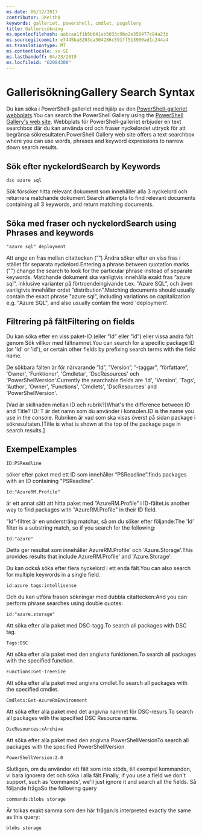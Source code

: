 ```yaml
---
ms.date: 06/12/2017
contributor: JKeithB
keywords: galleriet, powershell, cmdlet, psgallery
title: Gallerisökning
ms.openlocfilehash: aabcaa1f1b5b641ab5033c9ba2e358477c84a23b
ms.sourcegitcommit: e7445ba8203da304286c591ff513900ad1c244a4
ms.translationtype: MT
ms.contentlocale: sv-SE
ms.lasthandoff: 04/23/2019
ms.locfileid: "62084308"
---
```

# <a name="gallery-search-syntax"></a><span data-ttu-id="b799d-103">Gallerisökning</span><span class="sxs-lookup"><span data-stu-id="b799d-103">Gallery Search Syntax</span></span>

<span data-ttu-id="b799d-104">Du kan söka i PowerShell-galleriet med hjälp av den [PowerShell-galleriet webbplats](https://www.powershellgallery.com/).</span><span class="sxs-lookup"><span data-stu-id="b799d-104">You can search the PowerShell Gallery using the [PowerShell Gallery's web site](https://www.powershellgallery.com/).</span></span>
<span data-ttu-id="b799d-105">Webbplats för PowerShell-galleriet erbjuder en text searchbox där du kan använda ord och fraser nyckelordet uttryck för att begränsa sökresultaten.</span><span class="sxs-lookup"><span data-stu-id="b799d-105">PowerShell Gallery web site offers a text searchbox where you can use words, phrases and keyword expressions to narrow down search results.</span></span>

## <a name="search-by-keywords"></a><span data-ttu-id="b799d-106">Sök efter nyckelord</span><span class="sxs-lookup"><span data-stu-id="b799d-106">Search by Keywords</span></span>

    dsc azure sql

<span data-ttu-id="b799d-107">Sök försöker hitta relevant dokument som innehåller alla 3 nyckelord och returnera matchande dokument.</span><span class="sxs-lookup"><span data-stu-id="b799d-107">Search attempts to find relevant documents containing all 3 keywords, and return matching documents.</span></span>

## <a name="search-using-phrases-and-keywords"></a><span data-ttu-id="b799d-108">Söka med fraser och nyckelord</span><span class="sxs-lookup"><span data-stu-id="b799d-108">Search using Phrases and keywords</span></span>

    "azure sql" deployment

<span data-ttu-id="b799d-109">Att ange en fras mellan citattecken (””) Ändra söker efter en viss fras i stället för separata nyckelord.</span><span class="sxs-lookup"><span data-stu-id="b799d-109">Entering a phrase between quotation marks ("") change the search to look for the particular phrase instead of separate keywords.</span></span>
<span data-ttu-id="b799d-110">Matchande dokument ska vanligtvis innehålla exakt fras ”azure sql”, inklusive varianter på förtroendeingivande t.ex. ”Azure SQL”, och även vanligtvis innehåller ordet ”distribution”.</span><span class="sxs-lookup"><span data-stu-id="b799d-110">Matching documents should usually contain the exact phrase "azure sql", including variations on capitalization e.g. "Azure SQL", and also usually contain the word 'deployment'.</span></span>

## <a name="filtering-on-fields"></a><span data-ttu-id="b799d-111">Filtrering på fält</span><span class="sxs-lookup"><span data-stu-id="b799d-111">Filtering on fields</span></span>

<span data-ttu-id="b799d-112">Du kan söka efter en viss paket-ID (eller ”Id” eller ”id”) eller vissa andra fält genom Sök villkor med fältnamnet.</span><span class="sxs-lookup"><span data-stu-id="b799d-112">You can search for a specific package ID (or 'Id' or 'id'), or certain other fields by prefixing search terms with the field name.</span></span>

<span data-ttu-id="b799d-113">De sökbara fälten är för närvarande ”Id”, ”Version”, ”-taggar”, ”författare”, 'Owner', 'Funktioner', 'Cmdletar', 'DscResources' och 'PowerShellVersion'.</span><span class="sxs-lookup"><span data-stu-id="b799d-113">Currently the searchable fields are 'Id', 'Version', 'Tags', 'Author', 'Owner', 'Functions', 'Cmdlets', 'DscResources' and 'PowerShellVersion'.</span></span>

<span data-ttu-id="b799d-114">[Vad är skillnaden mellan ID och rubrik?</span><span class="sxs-lookup"><span data-stu-id="b799d-114">[What's the difference between ID and Title?</span></span> <span data-ttu-id="b799d-115">ID: T är det namn som du använder i konsolen.</span><span class="sxs-lookup"><span data-stu-id="b799d-115">ID is the name you use in the console.</span></span> <span data-ttu-id="b799d-116">Rubriken är vad som ska visas överst på sidan package i sökresultaten.]</span><span class="sxs-lookup"><span data-stu-id="b799d-116">Title is what is shown at the top of the package page in search results.]</span></span>

## <a name="examples"></a><span data-ttu-id="b799d-117">Exempel</span><span class="sxs-lookup"><span data-stu-id="b799d-117">Examples</span></span>

    ID:PSReadline
    
<span data-ttu-id="b799d-118">söker efter paket med ett ID som innehåller ”PSReadline”.</span><span class="sxs-lookup"><span data-stu-id="b799d-118">finds packages with an ID containing "PSReadline".</span></span>

    Id:"AzureRM.Profile"

<span data-ttu-id="b799d-119">är ett annat sätt att hitta paket med ”AzureRM.Profile” i ID-fältet.</span><span class="sxs-lookup"><span data-stu-id="b799d-119">is another way to find packages with "AzureRM.Profile" in their ID field.</span></span>

<span data-ttu-id="b799d-120">”Id”-filtret är en understräng matchar, så om du söker efter följande:</span><span class="sxs-lookup"><span data-stu-id="b799d-120">The 'Id' filter is a substring match, so if you search for the following:</span></span>

    Id:"azure"

<span data-ttu-id="b799d-121">Detta ger resultat som innehåller AzureRM.Profile' och 'Azure.Storage'.</span><span class="sxs-lookup"><span data-stu-id="b799d-121">This provides results that include AzureRM.Profile' and 'Azure.Storage'.</span></span>

<span data-ttu-id="b799d-122">Du kan också söka efter flera nyckelord i ett enda fält.</span><span class="sxs-lookup"><span data-stu-id="b799d-122">You can also search for multiple keywords in a single field.</span></span> 

    id:azure tags:intellisense

<span data-ttu-id="b799d-123">Och du kan utföra frasen sökningar med dubbla citattecken:</span><span class="sxs-lookup"><span data-stu-id="b799d-123">And you can perform phrase searches using double quotes:</span></span>

    id:"azure.storage"

<span data-ttu-id="b799d-124">Att söka efter alla paket med DSC-tagg.</span><span class="sxs-lookup"><span data-stu-id="b799d-124">To search all packages with DSC tag.</span></span>

    Tags:DSC

<span data-ttu-id="b799d-125">Att söka efter alla paket med den angivna funktionen.</span><span class="sxs-lookup"><span data-stu-id="b799d-125">To search all packages with the specified function.</span></span>

    Functions:Get-TreeSize

<span data-ttu-id="b799d-126">Att söka efter alla paket med angivna cmdlet.</span><span class="sxs-lookup"><span data-stu-id="b799d-126">To search all packages with the specified cmdlet.</span></span>

    Cmdlets:Get-AzureRmEnvironment

<span data-ttu-id="b799d-127">Att söka efter alla paket med det angivna namnet för DSC-resurs.</span><span class="sxs-lookup"><span data-stu-id="b799d-127">To search all packages with the specified DSC Resource name.</span></span>

    DscResources:xArchive

<span data-ttu-id="b799d-128">Att söka efter alla paket med den angivna PowerShellVersion</span><span class="sxs-lookup"><span data-stu-id="b799d-128">To search all packages with the specified PowerShellVersion</span></span>

    PowerShellVersion:2.0

<span data-ttu-id="b799d-129">Slutligen, om du använder ett fält som inte stöds, till exempel kommandon, vi bara ignorera det och söka i alla fält.</span><span class="sxs-lookup"><span data-stu-id="b799d-129">Finally, if you use a field we don't support, such as 'commands', we'll just ignore it and search all the fields.</span></span> <span data-ttu-id="b799d-130">Så följande fråga</span><span class="sxs-lookup"><span data-stu-id="b799d-130">So the following query</span></span>

    commands:blobs storage

<span data-ttu-id="b799d-131">Är tolkas exakt samma som den här frågan:</span><span class="sxs-lookup"><span data-stu-id="b799d-131">Is interpreted exactly the same as this query:</span></span>

    blobs storage
